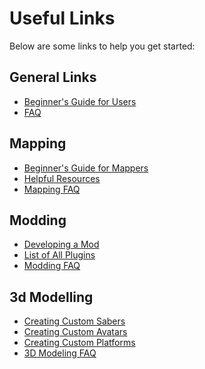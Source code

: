 <!-- TITLE: Beat Saber Modding Group -->
<!-- SUBTITLE: Welcome to the Beat Saber Modding Community Wiki! -->

# Useful Links
Below are some links to help you get started:
## General Links
* [Beginner's Guide for Users](beginners-guide)
* [FAQ](faq)

## Mapping
* [Beginner's Guide for Mappers]()
* [Helpful Resources]()
* [Mapping FAQ](faq-mapping)

## Modding
* [Developing a Mod]()
* [List of All Plugins]()
* [Modding FAQ]()

## 3d Modelling
* [Creating Custom Sabers]()
* [Creating Custom Avatars]()
* [Creating Custom Platforms]()
* [3D Modeling FAQ]()
